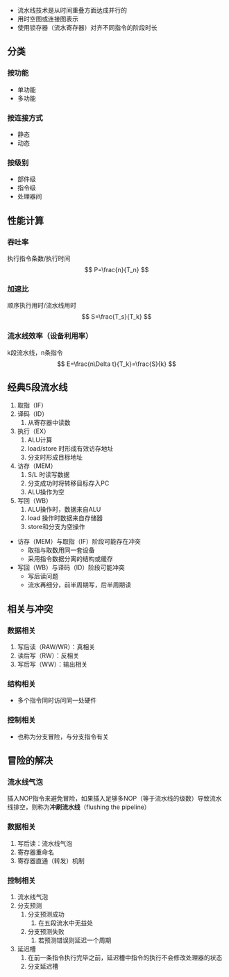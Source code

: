 
* 流水线技术是从时间重叠方面达成并行的
* 用时空图或连接图表示
* 使用锁存器（流水寄存器）对齐不同指令的阶段时长

## 分类
### 按功能
* 单功能
* 多功能

### 按连接方式
* 静态
* 动态
### 按级别
* 部件级
* 指令级
* 处理器间

## 性能计算
### 吞吐率
执行指令条数/执行时间
$$
P=\frac{n}{T_n}
$$
### 加速比
顺序执行用时/流水线用时
$$
S=\frac{T_s}{T_k}
$$
### 流水线效率（设备利用率）
k段流水线，n条指令
$$
E=\frac{n\Delta t}{T_k}=\frac{S}{k}
$$


## 经典5段流水线
1. 取指（IF） 
2. 译码（ID）
	1. 从寄存器中读数
3. 执行（EX）
	1. ALU计算
	2. load/store 时形成有效访存地址
	3. 分支时形成目标地址
4. 访存（MEM）
	1. S/L 时读写数据
	2. 分支成功时将转移目标存入PC
	3. ALU操作为空
5. 写回（WB）
	1. ALU操作时，数据来自ALU
	2. load 操作时数据来自存储器
	3. store和分支为空操作


* 访存（MEM）与取指（IF）阶段可能存在冲突
	* 取指与取数用同一套设备
	* 采用指令数据分离的结构或缓存
* 写回（WB）与译码（ID）阶段可能冲突
	* 写后读问题
	* 流水再细分，前半周期写，后半周期读

## 相关与冲突
### 数据相关
1. 写后读（RAW/WR）：真相关
2. 读后写（RW）：反相关
3. 写后写（WW）：输出相关
### 结构相关
* 多个指令同时访问同一处硬件

### 控制相关
* 也称为分支冒险，与分支指令有关

## 冒险的解决
### 流水线气泡
插入NOP指令来避免冒险，如果插入足够多NOP（等于流水线的级数）导致流水线排空，则称为**冲刷流水线**（flushing the pipeline）


### 数据相关
1. 写后读：流水线气泡
2. 寄存器重命名
3. 寄存器直通（转发）机制

### 控制相关
1. 流水线气泡
2. 分支预测
	1. 分支预测成功
		1. 在五段流水中无益处
	2. 分支预测失败
		1. 若预测错误则延迟一个周期
3. 延迟槽
	1. 在前一条指令执行完毕之前，延迟槽中指令的执行不会修改处理器的状态
	2. 分支延迟槽




